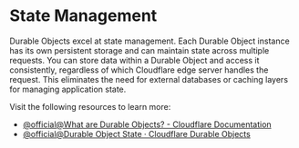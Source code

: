 # State Management

Durable Objects excel at state management. Each Durable Object instance has its own persistent storage and can maintain state across multiple requests. You can store data within a Durable Object and access it consistently, regardless of which Cloudflare edge server handles the request. This eliminates the need for external databases or caching layers for managing application state.

Visit the following resources to learn more:

- [@official@What are Durable Objects? - Cloudflare Documentation](https://developers.cloudflare.com/durable-objects/what-are-durable-objects/)
- [@official@Durable Object State · Cloudflare Durable Objects](https://developers.cloudflare.com/durable-objects/api/state/)